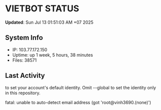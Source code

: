 # VIETBOT STATUS
**Updated**: Sun Jul 13 01:51:03 AM +07 2025

## System Info
- IP: 103.77.172.150
- Uptime: up 1 week, 5 hours, 38 minutes
- Files: 38571

## Last Activity

to set your account's default identity.
Omit --global to set the identity only in this repository.

fatal: unable to auto-detect email address (got 'root@vinh3690.(none)')
